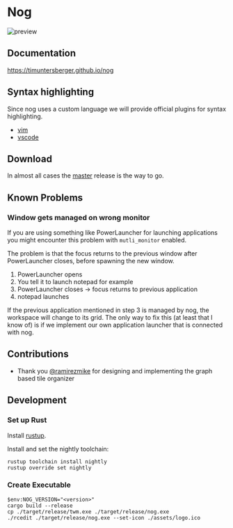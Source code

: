 # Nog

![preview](https://user-images.githubusercontent.com/32014449/107612664-0490ac00-6c47-11eb-9620-e754aa38b5b0.png)

## Documentation

https://timuntersberger.github.io/nog

## Syntax highlighting

Since nog uses a custom language we will provide official plugins for syntax highlighting.

* [vim](https://github.com/TimUntersberger/nog.vim)
* [vscode](https://marketplace.visualstudio.com/items?itemName=TimUntersberger.nogscript-language-support)

## Download

In almost all cases the [master](https://github.com/TimUntersberger/nog/releases/tag/master-release) release is the way to go.

## Known Problems

### Window gets managed on wrong monitor

If you are using something like PowerLauncher for launching applications you might encounter this problem with `mutli_monitor` enabled.

The problem is that the focus returns to the previous window after PowerLauncher closes, before spawning the new window.

1. PowerLauncher opens
2. You tell it to launch notepad for example
3. PowerLauncher closes -> focus returns to previous application
4. notepad launches

If the previous application mentioned in step 3 is managed by nog, the workspace will change to its grid. The only way to fix this (at least that I know of) is if we implement our own application launcher that is connected with nog. 

## Contributions

* Thank you [@ramirezmike](https://github.com/ramirezmike) for designing and implementing the graph based tile organizer

## Development

### Set up Rust

Install [rustup](https://rustup.rs/).

Install and set the nightly toolchain:

```
rustup toolchain install nightly
rustup override set nightly
```

### Create Executable

```
$env:NOG_VERSION="<version>"
cargo build --release
cp ./target/release/twm.exe ./target/release/nog.exe
./rcedit ./target/release/nog.exe --set-icon ./assets/logo.ico
```
